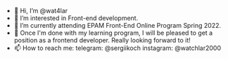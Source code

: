 - 👋 Hi, I’m @wat4lar
- 👀 I’m interested in Front-end development.
- 🌱 I’m currently attending EPAM Front-End Online Program Spring 2022. 
- 💞️ Once I'm done with my learning program, I will be pleased to get a position as a frontend developer. Really looking forward to it! 
- 📫 How to reach me:
        telegram: @sergiikoch
        instagram: @watchlar2000
